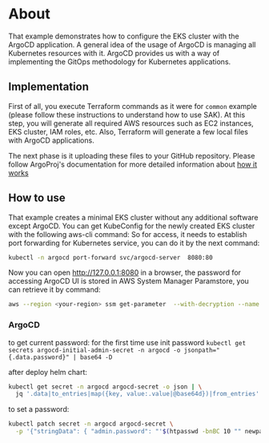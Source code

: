 # About
That example demonstrates how to configure the EKS cluster with the ArgoCD application. A general idea of the usage of ArgoCD is managing all Kubernetes resources with it. ArgoCD provides us with a way of implementing the GitOps methodology for Kubernetes applications.
## Implementation
First of all, you execute Terraform commands as it were for `common` example (please follow these instructions to understand how to use SAK). At this step, you will generate all required AWS resources such as EC2 instances, EKS cluster, IAM roles, etc. Also, Terraform will generate a few local files with ArgoCD applications. 

The next phase is it uploading these files to your GitHub repository. Please follow ArgoProj's documentation for more detailed information about [how it works](https://argoproj.github.io/argo-cd/#how-it-works)
## How to use
That example creates a minimal EKS cluster without any additional software except ArgoCD. 
You can get KubeConfig for the newly created EKS cluster with the following aws-cli command:
So for access, it needs to establish port forwarding for Kubernetes service, you can do it by the next command:
``` bash
kubectl -n argocd port-forward svc/argocd-server  8080:80
```
Now you can open http://127.0.0.1:8080 in a browser, the password for accessing ArgoCD UI is stored in AWS System Manager Paramstore, you can retrieve it by command:
``` bash
aws --region <your-region> ssm get-parameter  --with-decryption --name /<your-cluster-name>/argocd/password | jq -r '.Parameter.Value' 
```

### ArgoCD
to get current password:
for the first time use init password ```kubectl get secrets argocd-initial-admin-secret -n argocd -o jsonpath="{.data.password}" | base64 -D```

after deploy helm chart:

```bash
kubectl get secret -n argocd argocd-secret -o json | \
  jq '.data|to_entries|map({key, value:.value|@base64d})|from_entries'
```

to set a password:

```bash
kubectl patch secret -n argocd argocd-secret \
  -p '{"stringData": { "admin.password": "'$(htpasswd -bnBC 10 "" newpassword | tr -d ':\n')'"}}'
```
